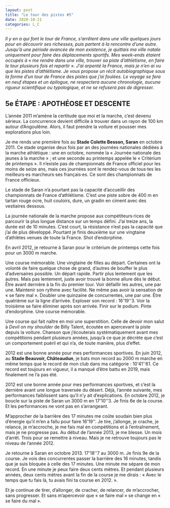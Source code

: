 ```yaml
---
layout: post
title: "Le tour des pistes #5"
date: 2020-10-21
categories: L_C
---
```


*Il y en a qui font le tour de France, s’arrêtent dans une ville quelques jours pour en découvrir ses richesses, puis partent à la rencontre d’une autre. Jusqu’à une période avancée de mon existence, je quittais ma ville natale uniquement pour faire des déplacements sportifs. Mes week-ends étaient occupés à « me rendre dans une ville, trouver sa piste d’athlétisme, en faire le tour plusieurs fois et repartir ». J’ai arpenté la France, mais je n’en ai vu que les pistes d’athlétisme. Je vous propose un récit autobiographique sous la forme d’un tour de France des pistes que j’ai foulées. Le voyage se fera en neuf étapes et un épilogue, ne respectera aucune chronologie, aucune rigueur scientifique ou typologique, et ne se refusera pas de digresser.*

## 5e ÉTAPE  : APOTHÉOSE ET DESCENTE

L’année 2011 m’amène la certitude que moi et la marche, c’est devenu sérieux. La concurrence devient difficile à trouver dans un rayon de 100 km autour d’Angoulême. Alors, il faut prendre la voiture et pousser mes explorations plus loin.

Je me rends une première fois au **Stade Colette Besson, Saran** en octobre 2011. Ce stade organise deux fois par an des journées nationales dédiées à la marche athlétique : une en octobre, nommée la « Journée nationale des jeunes à la marche » ; et une seconde au printemps appelée le « Critérium de printemps ». Il n’existe pas de championnats de France officiel pour les moins de seize ans, mais ces journées sont le rendez-vous de tous·tes les meilleurs·es marcheurs·ses français·es. Ce sont des championnats de France officieux.

Le stade de Saran n’a pourtant pas la capacité d’accueillir des championnats de France d’athlétisme. C’est une piste sobre de 400 m en tartan rouge ocre, huit couloirs, dure, un gradin en ciment avec des vestiaires dessous.

La journée nationale de la marche propose aux compétiteurs·rices de parcourir la plus longue distance sur un temps défini. J’ai treize ans, la durée est de 10 minutes. C’est court, la résistance n’est pas la capacité que j’ai de plus développé. Pourtant je finis deuxième sur une vingtaine d’athlètes venues de toute la France. Shot d’endorphine.

En avril 2012, je retourne à Saran pour le critérium de printemps cette fois pour un 3000 m marche.

Une course mémorable. Une vingtaine de filles au départ. Certaines ont la volonté de faire quelque chose de grand, d’autres de bouffer le plus d’adversaires possible. Un départ rapide. Partir plus lentement que les autres. Mais pas lentement, juste avoir trouvé la bonne allure dès le début. Être avant dernière à la fin du premier tour. Voir défaillir les autres, une par une. Maintenir son rythme avec facilité. Ne même pas avoir la sensation de « se faire mal ». Doubler une quinzaine de concurrentes, une par une. Être quatrième sur la ligne d’arrivée. Exploser son record : 16'19''3. Voir la troisième se faire éliminer après son arrivée. Finir sur le podium. Pinte d’endorphine. Une course mémorable.

Une course qui fait naître en moi une superstition. Celle de devoir mon salut à *Devil on my shoulder* de Billy Talent, écoutée en apercevant la piste depuis la voiture. Chanson que j’écouterais systématiquement avant mes compétitions pendant plusieurs années, jusqu’à ce que je décrète que c’est un comportement puéril et qui n’a, de toute manière, plus d’effet.

2012 est une bonne année pour mes performances sportives. En juin 2012, au **Stade Beauvoir, Châteaudun**, je bats mon record au 2000 m marche en même temps que le record de mon club dans ma catégorie : 10'41''61. Ce record est toujours en vigueur, il a manqué d’être battu en 2019, mais finalement ne l’a pas été.

2012 est une bonne année pour mes performances sportives, et c’est la dernière avant une longue traversée du désert. Déjà, l’année suivante, mes performances faiblissent sans qu’il n’y ait d’explications. En octobre 2012, je boucle sur la piste de Saran un 3000 m en 17'10''3. Je finis 6e de la course. Et les performances ne vont pas en s’arrangeant.

M’approcher de la barrière des 17 minutes me coûte soudain bien plus d’énergie qu’il m’en a fallu pour faire 16'19''. Je tire, j’allonge, je crache, je relance, je m’accroche, je me fais mal en compétitions et à l’entraînement, mais je ne progresse pas. Au début de l’année 2013, je me blesse. Un mois d’arrêt. Trois pour se remettre à niveau. Mais je ne retrouve toujours pas le niveau de l’année 2012.

Je retourne à Saran en octobre 2013. 17'18''7 au 3000 m. Je finis 9e de la course. Je vois des concurrentes passer la barrière des 16 minutes, tandis que je suis bloquée à celle des 17 minutes. Une minute me sépare de mon record. En une minute je peux faire deux cents mètres. Et pendant plusieurs années, deux cents mètres avant la fin de la course je me dirais : « Avec le temps que tu fais là, tu avais fini ta course en 2012. ».

Et je continue de tirer, d’allonger, de cracher, de relancer, de m’accrocher, sans progresser. Et sans m’apercevoir que « se faire mal » se change en « se faire du mal ».
